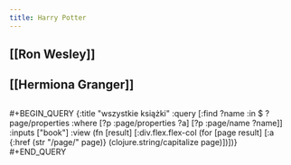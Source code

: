 ```yaml
---
title: Harry Potter
---
```


## [[Ron Wesley]]
## [[Hermiona Granger]]
##
#+BEGIN_QUERY
{:title "wszystkie książki"
 :query [:find ?name
		 :in $ ?page/properties
         :where
         [?p :page/properties ?a]
         [?p :page/name ?name]]
 :inputs ["book"]
 :view (fn [result]
         [:div.flex.flex-col
          (for [page result]
            [:a {:href (str "/page/" page)} (clojure.string/capitalize page)])])}
#+END_QUERY
##

